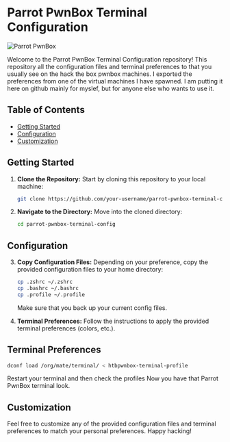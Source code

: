 # Parrot PwnBox Terminal Configuration

![Parrot PwnBox](https://i.imgur.com/JTJogTF.png)

Welcome to the Parrot PwnBox Terminal Configuration repository! This repository all the configuration files and terminal preferences to that you usually see on the hack the box pwnbox machines. I exported the preferences from one of the virtual machines I have spawned. I am putting it here on github mainly for myslef, but for anyone else who wants to use it.

## Table of Contents
- [Getting Started](#getting-started)
- [Configuration](#configuration)
- [Customization](#customization)

## Getting Started
1. **Clone the Repository:** Start by cloning this repository to your local machine:

   ```bash
   git clone https://github.com/your-username/parrot-pwnbox-terminal-config.git
   ```

2. **Navigate to the Directory:** Move into the cloned directory:

   ```bash
   cd parrot-pwnbox-terminal-config
   ```

## Configuration
3. **Copy Configuration Files:** Depending on your preference, copy the provided configuration files to your home directory:

   ```bash
   cp .zshrc ~/.zshrc
   cp .bashrc ~/.bashrc
   cp .profile ~/.profile
   ```
   Make sure that you back up your current config files.
   
5. **Terminal Preferences:** Follow the instructions to apply the provided terminal preferences (colors, etc.).
## Terminal Preferences
   ```bash
   dconf load /org/mate/terminal/ < htbpwnbox-terminal-profile
   ```
Restart your terminal and then check the profiles
Now you have that Parrot PwnBox terminal look.

## Customization
Feel free to customize any of the provided configuration files and terminal preferences to match your personal preferences.
Happy hacking!
